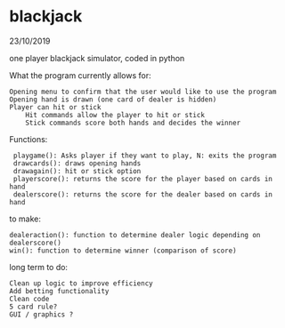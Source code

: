 # blackjack
23/10/2019

one player blackjack simulator, coded in python
  
What the program currently allows for:
    
    Opening menu to confirm that the user would like to use the program
    Opening hand is drawn (one card of dealer is hidden)
    Player can hit or stick
        Hit commands allow the player to hit or stick
        Stick commands score both hands and decides the winner
  
Functions:

     playgame(): Asks player if they want to play, N: exits the program
     drawcards(): draws opening hands
     drawagain(): hit or stick option
     playerscore(): returns the score for the player based on cards in hand
     dealerscore(): returns the score for the dealer based on cards in hand
     
 to make:
    
    dealeraction(): function to determine dealer logic depending on dealerscore()
    win(): function to determine winner (comparison of score)
    
    
long term to do:
    
    Clean up logic to improve efficiency
    Add betting functionality
    Clean code
    5 card rule?
    GUI / graphics ?